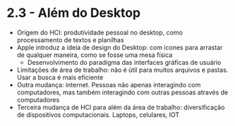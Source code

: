 # 2.3 - Além do Desktop

* Origem do HCI: produtividade pessoal no desktop, como processamento de textos e planilhas
* Apple introduz a ideia de design do Desktop: com ícones para arrastar de qualquer maneira, como se fosse uma mesa física
  * Desenvolvimento do paradigma das interfaces gráficas de usuário
* Limitações de área de trabalho: não é útil para muitos arquivos e pastas. Usar a busca é mais eficiente
* Outra mudança: internet. Pessoas não apenas interagindo com computadores, mas também interagindo com outras pessoas através de computadores
* Terceira mudança de HCI para além da área de trabalho: diversificação de dispositivos computacionais. Laptops, celulares, IOT